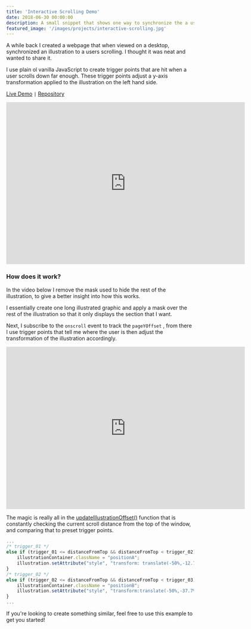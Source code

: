 ```yaml
---
title: 'Interactive Scrolling Demo'
date: 2018-06-30 00:00:00
description: A small snippet that shows one way to synchronize the a users scrolling with an illustration. 
featured_image: '/images/projects/interactive-scrolling.jpg'
---
```


A while back I created a webpage that when viewed on a desktop,  synchronized an illustration to a users scrolling. I thought it was neat and wanted to share it. 

I use plain ol vanilla JavaScript to create trigger points that are hit when a user scrolls down far enough. These trigger points adjust a y-axis transformation applied to the illustration on the left hand side. 

[Live Demo](https://alb12-la.github.io/interactive-scrolling/) `|` [Repository](https://github.com/alb12-la/interactive-scrolling)

<iframe src="https://player.vimeo.com/video/328356962?color=ff0179&title=0&byline=0&portrait=0" width="640" height="434" frameborder="0" webkitallowfullscreen mozallowfullscreen allowfullscreen></iframe>


### How does it work?
In the video below I remove the mask used to hide the rest of the illustration, to give a better insight into how this works. 

I essentially create one long illustrated graphic and apply a mask over the rest of the illustration so that it only displays the section that I want. 

Next, I subscribe to the `onscroll` event to track the `pageYOffset` , from there I use trigger points that tell me where the user is then adjust the transformation of the illustration accordingly. 

<iframe src="https://player.vimeo.com/video/328360488?title=0&byline=0&portrait=0" width="640" height="435" frameborder="0" webkitallowfullscreen mozallowfullscreen allowfullscreen></iframe>

The magic is really all in the [updateIllustrationOffset()](https://github.com/alb12-la/interactive-scrolling/blob/master/index.html#L56) function that is constantly checking the current scroll distance from the top of the window, and comparing that to preset trigger points. 
```javascript 
...
/* trigger_01 */
else if (trigger_01 <= distanceFromTop && distanceFromTop < trigger_02) {
    illustrationContainer.className = "positionA";
    illustration.setAttribute("style", "transform: translate(-50%,-12.7%);")
}
/* trigger_02 */
else if (trigger_02 <= distanceFromTop && distanceFromTop < trigger_03) {
    illustrationContainer.className = "positionB";
    illustration.setAttribute("style", "transform:translate(-50%,-37.7%)");
}
...
```

If you're looking to create something similar, feel free to use this example to get you started!